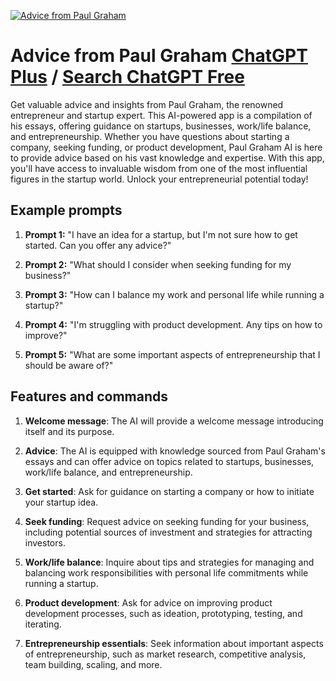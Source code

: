 
[![Advice from Paul Graham](https://files.oaiusercontent.com/file-ErrVWRUM6Qfwv1MststiZ1tM?se=2123-10-16T23%3A31%3A42Z&sp=r&sv=2021-08-06&sr=b&rscc=max-age%3D31536000%2C%20immutable&rscd=attachment%3B%20filename%3Df59d88ae-23f7-4f38-8baf-fa0d12d019d0.png&sig=a7nxF%2BOIgAGfvdreL8i5EP5D5b2xhwJ5lhMUbWaZ64E%3D)](https://chat.openai.com/g/g-ThkOYmvKx-advice-from-paul-graham)

# Advice from Paul Graham [ChatGPT Plus](https://chat.openai.com/g/g-ThkOYmvKx-advice-from-paul-graham) / [Search ChatGPT Free](https://gptcall.net/index.html#/?search=Advice%20from%20Paul%20Graham)

Get valuable advice and insights from Paul Graham, the renowned entrepreneur and startup expert. This AI-powered app is a compilation of his essays, offering guidance on startups, businesses, work/life balance, and entrepreneurship. Whether you have questions about starting a company, seeking funding, or product development, Paul Graham AI is here to provide advice based on his vast knowledge and expertise. With this app, you'll have access to invaluable wisdom from one of the most influential figures in the startup world. Unlock your entrepreneurial potential today!

## Example prompts

1. **Prompt 1:** "I have an idea for a startup, but I'm not sure how to get started. Can you offer any advice?"

2. **Prompt 2:** "What should I consider when seeking funding for my business?"

3. **Prompt 3:** "How can I balance my work and personal life while running a startup?"

4. **Prompt 4:** "I'm struggling with product development. Any tips on how to improve?"

5. **Prompt 5:** "What are some important aspects of entrepreneurship that I should be aware of?"

## Features and commands

1. **Welcome message**: The AI will provide a welcome message introducing itself and its purpose.

2. **Advice**: The AI is equipped with knowledge sourced from Paul Graham's essays and can offer advice on topics related to startups, businesses, work/life balance, and entrepreneurship.

3. **Get started**: Ask for guidance on starting a company or how to initiate your startup idea.

4. **Seek funding**: Request advice on seeking funding for your business, including potential sources of investment and strategies for attracting investors.

5. **Work/life balance**: Inquire about tips and strategies for managing and balancing work responsibilities with personal life commitments while running a startup.

6. **Product development**: Ask for advice on improving product development processes, such as ideation, prototyping, testing, and iterating.

7. **Entrepreneurship essentials**: Seek information about important aspects of entrepreneurship, such as market research, competitive analysis, team building, scaling, and more.


